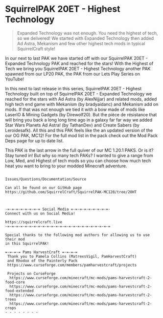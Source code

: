 # SquirrelPAK 20ET - Highest Technology

> Expanded Technology was not enough. You need the highest of tech, so we delivered! We started with Expanded Technology then added Ad Astra, Mekanism and few other highest tech mods in typical SquirrelCraft style!

In our next to last PAK we have started off with our SquirrelPAK 20ET - Expanded Technology PAK and reached for the stars! With the Highest of Tech we bring you SquirrelPAK 20ET - Highest Technology another PAK spawned from our LP20 PAK, the PAK from our Lets Play Series on YouTube!

 
In this next to last release in this series, SquirrelPAK 20ET - Highest Technology built on top of SquirrelPAK 20ET - Expanded Technology we reached for the stars with Ad Astra (by AlexNijjar) and related mods, added high tech end game with Mekanism (by bradyaidanc) and Mekanism add on mods. If that was not enough we tied it with a bow made of mods like LaserIO & Mining Gadgets (by Direwolf20). But the pièce de résistance that will bring you back a long long time ago in a galaxy far far way we added Star Wars Planets Ad Astra! (by TathanDev) and Create Sabers (by Leroidesafk). All this and this PAK feels like the an updated version of the our OG PAK, MC12! For the full mod list in the pack check out the Mod Pack Deps page for up to date list.


This PAK is the last arrow in the full quiver of our MC 1.20.1 PAKS. Or is it? Stay tuned in! But why so many tech PAKs? I wanted to give a range from Low, Med, and Highest of tech mods so you can choose how much tech heat you want to bring to your modded Minecraft adventure. 

 

```

Issues/Questions/Documentation/Source

Can all be found on our GitHub page
https://github.com/SquirrelCraft/SquirrelPAK-MC120/tree/20HT
 
 
 
-=-=-=-=-=-=-=-= Social Media =-=-=-=-=-=-=-=-=-
Connect with us on Social Media!

https://squirrelcraft.live
-=-=-=-=-=-=-=-=-=-=-=-=-=-=-=-=-=-=-=-=-=-=-=-=

```

```
Special thanks to the following mod authors for allowing us to use their mod
in this SquirrelPAK!

=-=-=-= Pams HarvestCraft =-=-=-=
 Thank you to Pamela Collins (MatrexsVigil, PamHarvestCraft) 
 and Rhodox of the Painterly Pack
 https://www.curseforge.com/members/pamharvestcraft/projects

 Projects on CurseForge
  https://www.curseforge.com/minecraft/mc-mods/pams-harvestcraft-2-food-core
  https://www.curseforge.com/minecraft/mc-mods/pams-harvestcraft-2-food-extended
  https://www.curseforge.com/minecraft/mc-mods/pams-harvestcraft-2-trees
  https://www.curseforge.com/minecraft/mc-mods/pams-harvestcraft-2-crops
- - - - - - - -
```